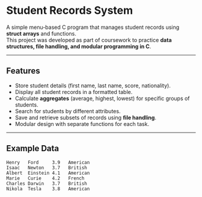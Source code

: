 # Student Records System

A simple menu-based C program that manages student records using **struct arrays** and functions.  
This project was developed as part of coursework to practice **data structures, file handling, and modular programming in C**.

---

## Features
- Store student details (first name, last name, score, nationality).  
- Display all student records in a formatted table.  
- Calculate **aggregates** (average, highest, lowest) for specific groups of students.  
- Search for students by different attributes.  
- Save and retrieve subsets of records using **file handling**.  
- Modular design with separate functions for each task.

---

## Example Data
```text
Henry   Ford     3.9   American  
Isaac   Newton   3.7   British  
Albert  Einstein 4.1   American  
Marie   Curie    4.2   French  
Charles Darwin   3.7   British  
Nikola  Tesla    3.8   American  
